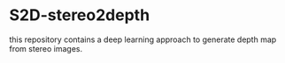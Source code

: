 # S2D-stereo2depth
this repository contains a deep learning approach to generate depth map from stereo images. 
